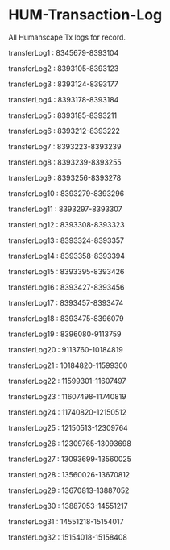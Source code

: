 # HUM-Transaction-Log
All Humanscape Tx logs for record.

transferLog1 : 8345679-8393104

transferLog2 : 8393105-8393123

transferLog3 : 8393124-8393177

transferLog4 : 8393178-8393184

transferLog5 : 8393185-8393211

transferLog6 : 8393212-8393222

transferLog7 : 8393223-8393239

transferLog8 : 8393239-8393255

transferLog9 : 8393256-8393278

transferLog10 : 8393279-8393296

transferLog11 : 8393297-8393307

transferLog12 : 8393308-8393323

transferLog13 : 8393324-8393357

transferLog14 : 8393358-8393394

transferLog15 : 8393395-8393426

transferLog16 : 8393427-8393456

transferLog17 : 8393457-8393474

transferLog18 : 8393475-8396079

transferLog19 : 8396080-9113759

transferLog20 : 9113760-10184819

transferLog21 : 10184820-11599300

transferLog22 : 11599301-11607497

transferLog23 : 11607498-11740819

transferLog24 : 11740820-12150512

transferLog25 : 12150513-12309764

transferLog26 : 12309765-13093698

transferLog27 : 13093699-13560025

transferLog28 : 13560026-13670812

transferLog29 : 13670813-13887052

transferLog30 : 13887053-14551217

transferLog31 : 14551218-15154017

transferLog32 : 15154018-15158408